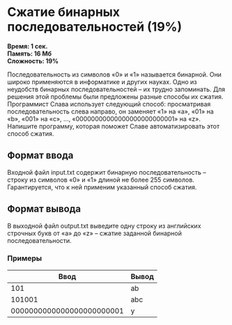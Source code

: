 <h1 class="title">Сжатие бинарных последовательностей (19%)</h1>
<p><b>Время: 1 сек.<br>Память: 16 Мб<br>Сложность: 19%</b></p>
<p>Последовательность из символов «0» и «1» называется бинарной. Они широко применяются в информатике и других науках. Одно из неудобств бинарных последовательностей – их трудно запоминать. Для решения этой проблемы были предложены разные способы их сжатия. Программист Слава использует следующий способ: просматривая последовательность слева направо, он заменяет «1» на «a», «01» на «b», «001» на «c», …, «00000000000000000000000001» на «z». Напишите программу, которая поможет Славе автоматизировать этот способ сжатия.</p>
<h2>Формат ввода</h2>
<p>Входной файл input.txt содержит бинарную последовательность – строку из символов «0» и «1» длиной не более 255 символов. Гарантируется, что к ней применим указанный способ сжатия.</p>
<h2>Формат вывода</h2>
<p>В выходной файл output.txt выведите одну строку из английских строчных букв от «a» до «z» – сжатие заданной бинарной последовательности.</p>
<h3>Примеры</h3>
<table class="sample-tests">
<thead>
    <tr>
        <th>Ввод</th>
        <th>Вывод</th>
    </tr>
</thead>
<tbody>
        <tr>
            <td>101</td>
            <td>ab</td>
        </tr>
        <tr>
            <td>101001</td>
            <td>abc</td>
        </tr>
        <tr>
            <td>0000000000000000000000001</td>
            <td>y</td>
        </tr>
    </tbody>
</table>

